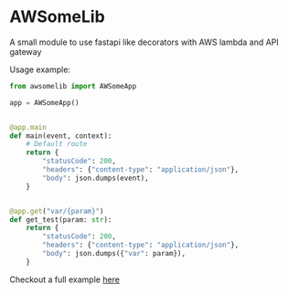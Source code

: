 # AWSomeLib

A small module to use fastapi like decorators with AWS lambda and API gateway

Usage example:

```python
from awsomelib import AWSomeApp

app = AWSomeApp()


@app.main
def main(event, context):
    # Default route
    return {
        "statusCode": 200,
        "headers": {"content-type": "application/json"},
        "body": json.dumps(event),
    }


@app.get("var/{param}")
def get_test(param: str):
    return {
        "statusCode": 200,
        "headers": {"content-type": "application/json"},
        "body": json.dumps({"var": param}),
    }
```

Checkout a full example [here](https://github.com/marianocarrazana/AWSomeApp)
